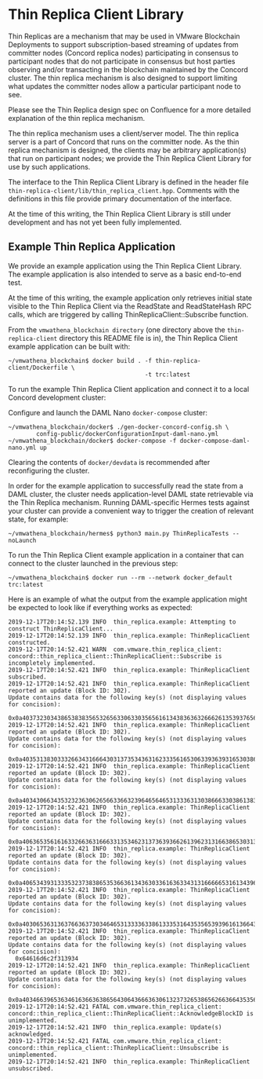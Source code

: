 # Thin Replica Client Library

Thin Replicas are a mechanism that may be used in VMware Blockchain Deployments
to support subscription-based streaming of updates from committer nodes (Concord
replica nodes) participating in consensus to participant nodes that do not
participate in consensus but host parties observing and/or transacting in the
blockchain maintained by the Concord cluster. The thin replica mechanism is also
designed to support limiting what updates the committer nodes allow a particular
participant node to see.

Please see the Thin Replica design spec on Confluence for a more detailed
explanation of the thin replica mechanism.

The thin replica mechanism uses a client/server model. The thin replica server
is a part of Concord that runs on the committer node. As the thin replica
mechanism is designed, the clients may be arbitrary application(s) that run on
participant nodes; we provide the Thin Replica Client Library for use by such
applications.

The interface to the Thin Replica Client Library is defined in the header file
`thin-replica-client/lib/thin_replica_client.hpp`. Comments with the definitions
in this file provide primary documentation of the interface.

At the time of this writing, the Thin Replica Client Library is still under
development and has not yet been fully implemented.

## Example Thin Replica Application

We provide an example application using the Thin Replica Client Library. The
example application is also intended to serve as a basic end-to-end test.

At the time of this writing, the example application only retrieves initial
state visible to the Thin Replica Client via the ReadState and ReadStateHash RPC
calls, which are triggered by calling ThinReplicaClient::Subscribe function.

From the `vmwathena_blockchain directory` (one directory above the
`thin-replica-client` directory this README file is in), the Thin Replica Client
example application can be built with:

```
~/vmwathena_blockchain$ docker build . -f thin-replica-client/Dockerfile \
                                       -t trc:latest
```

To run the example Thin Replica Client application and connect it to a local
Concord development cluster:

Configure and launch the DAML Nano `docker-compose` cluster:

```
~/vmwathena_blockchain/docker$ ./gen-docker-concord-config.sh \
        config-public/dockerConfigurationInput-daml-nano.yml
~/vmwathena_blockchain/docker$ docker-compose -f docker-compose-daml-nano.yml up
```

Clearing the contents of `docker/devdata` is recommended after reconfiguring the
cluster.

In order for the example application to successfully read the state from a DAML
cluster, the cluster needs application-level DAML state retrievable via the Thin
Replica mechanism. Running DAML-specific Hermes tests against your cluster can
provide a convenient way to trigger the creation of relevant state, for example:

```
~/vmwathena_blockchain/hermes$ python3 main.py ThinReplicaTests --noLaunch
```

To run the Thin Replica Client example application in a container that can
connect to the cluster launched in the previous step:

```
~/vmwathena_blockchain$ docker run --rm --network docker_default trc:latest
```

Here is an example of what the output from the example application might be expected to look like if everything works as expected:

```
2019-12-17T20:14:52.139 INFO  thin_replica.example: Attempting to construct ThinReplicaClient...
2019-12-17T20:14:52.139 INFO  thin_replica.example: ThinReplicaClient constructed.
2019-12-17T20:14:52.421 WARN  com.vmware.thin_replica_client: concord::thin_replica_client::ThinReplicaClient::Subscribe is incompletely implemented.
2019-12-17T20:14:52.421 INFO  thin_replica.example: ThinReplicaClient subscribed.
2019-12-17T20:14:52.421 INFO  thin_replica.example: ThinReplicaClient reported an update (Block ID: 302).
Update contains data for the following key(s) (not displaying values for concision):
  0x0a4037323034386538383565326563306330356561613438363632666261353937656231303266306233393065323362393839623735343436326135353733656235
2019-12-17T20:14:52.421 INFO  thin_replica.example: ThinReplicaClient reported an update (Block ID: 302).
Update contains data for the following key(s) (not displaying values for concision):
  0x0a4035313830333266343166643031373534363162333561653063393639316530386234616561353565363239313566383336306166326363376131663262613663
2019-12-17T20:14:52.421 INFO  thin_replica.example: ThinReplicaClient reported an update (Block ID: 302).
Update contains data for the following key(s) (not displaying values for concision):
  0x0a4034306634353232363062656633663239646564653133363130386663303861383864356135323530333130323831303637303837646136663062616464666637
2019-12-17T20:14:52.421 INFO  thin_replica.example: ThinReplicaClient reported an update (Block ID: 302).
Update contains data for the following key(s) (not displaying values for concision):
  0x0a4063653561616332663631666331353462313736393662613962313166386530313530386237343861353935353162636661343032306331323266333430376162
2019-12-17T20:14:52.421 INFO  thin_replica.example: ThinReplicaClient reported an update (Block ID: 302).
Update contains data for the following key(s) (not displaying values for concision):
  0x0a4065343931333532373838653536636134363033616363343131666665316134396665666437366564386231363361663836636635656535663463333836343562
2019-12-17T20:14:52.421 INFO  thin_replica.example: ThinReplicaClient reported an update (Block ID: 302).
Update contains data for the following key(s) (not displaying values for concision):
  0x0a4030653631363766363730346465313333633861333531643535653939616136643062316233383734303162616265326366343566386235363433363865396162
2019-12-17T20:14:52.421 INFO  thin_replica.example: ThinReplicaClient reported an update (Block ID: 302).
Update contains data for the following key(s) (not displaying values for concision):
  0x64616d6c2f313934
2019-12-17T20:14:52.421 INFO  thin_replica.example: ThinReplicaClient reported an update (Block ID: 302).
Update contains data for the following key(s) (not displaying values for concision):
  0x0a4034663965363461636636386564306436663630613237326538656266366435356435326134613332343438653732303866336332306231376261373930343137
2019-12-17T20:14:52.421 FATAL com.vmware.thin_replica_client: concord::thin_replica_client::ThinReplicaClient::AcknowledgeBlockID is unimplemented.
2019-12-17T20:14:52.421 INFO  thin_replica.example: Update(s) acknowledged.
2019-12-17T20:14:52.421 FATAL com.vmware.thin_replica_client: concord::thin_replica_client::ThinReplicaClient::Unsubscribe is unimplemented.
2019-12-17T20:14:52.421 INFO  thin_replica.example: ThinReplicaClient unsubscribed.

```
